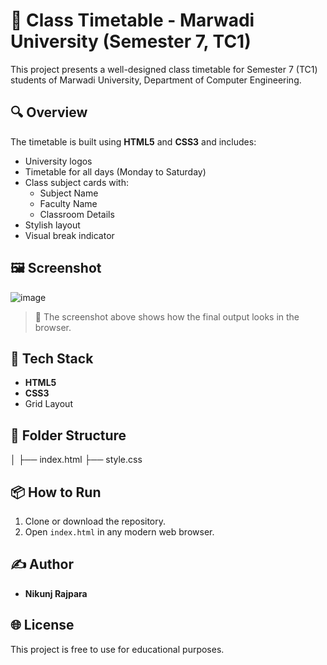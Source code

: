 ﻿# 📅 Class Timetable - Marwadi University (Semester 7, TC1)

This project presents a well-designed class timetable for Semester 7 (TC1) students of Marwadi University, Department of Computer Engineering.

## 🔍 Overview

The timetable is built using **HTML5** and **CSS3** and includes:
- University logos
- Timetable for all days (Monday to Saturday)
- Class subject cards with:
  - Subject Name
  - Faculty Name
  - Classroom Details
- Stylish layout
- Visual break indicator

## 🖼️ Screenshot

![image](https://github.com/user-attachments/assets/adc63d2e-203f-4aee-bb6c-f222d2029e82)

> 📌 The screenshot above shows how the final output looks in the browser.

## 🚀 Tech Stack

- **HTML5**
- **CSS3**
- Grid Layout

## 📁 Folder Structure

│
├── index.html
├── style.css


## 📦 How to Run

1. Clone or download the repository.
2. Open `index.html` in any modern web browser.

## ✍️ Author

- **Nikunj Rajpara**

## 🌐 License

This project is free to use for educational purposes.
